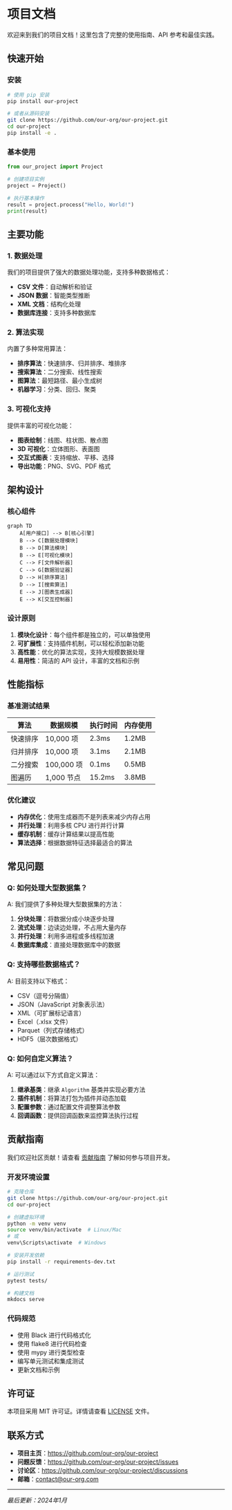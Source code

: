 # 项目文档

欢迎来到我们的项目文档！这里包含了完整的使用指南、API 参考和最佳实践。

## 快速开始

### 安装

```bash
# 使用 pip 安装
pip install our-project

# 或者从源码安装
git clone https://github.com/our-org/our-project.git
cd our-project
pip install -e .
```

### 基本使用

```python
from our_project import Project

# 创建项目实例
project = Project()

# 执行基本操作
result = project.process("Hello, World!")
print(result)
```

## 主要功能

### 1. 数据处理

我们的项目提供了强大的数据处理功能，支持多种数据格式：

- **CSV 文件**：自动解析和验证
- **JSON 数据**：智能类型推断
- **XML 文档**：结构化处理
- **数据库连接**：支持多种数据库

### 2. 算法实现

内置了多种常用算法：

- **排序算法**：快速排序、归并排序、堆排序
- **搜索算法**：二分搜索、线性搜索
- **图算法**：最短路径、最小生成树
- **机器学习**：分类、回归、聚类

### 3. 可视化支持

提供丰富的可视化功能：

- **图表绘制**：线图、柱状图、散点图
- **3D 可视化**：立体图形、表面图
- **交互式图表**：支持缩放、平移、选择
- **导出功能**：PNG、SVG、PDF 格式

## 架构设计

### 核心组件

```mermaid
graph TD
    A[用户接口] --> B[核心引擎]
    B --> C[数据处理模块]
    B --> D[算法模块]
    B --> E[可视化模块]
    C --> F[文件解析器]
    C --> G[数据验证器]
    D --> H[排序算法]
    D --> I[搜索算法]
    E --> J[图表生成器]
    E --> K[交互控制器]
```

### 设计原则

1. **模块化设计**：每个组件都是独立的，可以单独使用
2. **可扩展性**：支持插件机制，可以轻松添加新功能
3. **高性能**：优化的算法实现，支持大规模数据处理
4. **易用性**：简洁的 API 设计，丰富的文档和示例

## 性能指标

### 基准测试结果

| 算法 | 数据规模 | 执行时间 | 内存使用 |
|------|----------|----------|----------|
| 快速排序 | 10,000 项 | 2.3ms | 1.2MB |
| 归并排序 | 10,000 项 | 3.1ms | 2.1MB |
| 二分搜索 | 100,000 项 | 0.1ms | 0.5MB |
| 图遍历 | 1,000 节点 | 15.2ms | 3.8MB |

### 优化建议

- **内存优化**：使用生成器而不是列表来减少内存占用
- **并行处理**：利用多核 CPU 进行并行计算
- **缓存机制**：缓存计算结果以提高性能
- **算法选择**：根据数据特征选择最适合的算法

## 常见问题

### Q: 如何处理大型数据集？

A: 我们提供了多种处理大型数据集的方法：

1. **分块处理**：将数据分成小块逐步处理
2. **流式处理**：边读边处理，不占用大量内存
3. **并行处理**：利用多进程或多线程加速
4. **数据库集成**：直接处理数据库中的数据

### Q: 支持哪些数据格式？

A: 目前支持以下格式：

- CSV（逗号分隔值）
- JSON（JavaScript 对象表示法）
- XML（可扩展标记语言）
- Excel（.xlsx 文件）
- Parquet（列式存储格式）
- HDF5（层次数据格式）

### Q: 如何自定义算法？

A: 可以通过以下方式自定义算法：

1. **继承基类**：继承 `Algorithm` 基类并实现必要方法
2. **插件机制**：将算法打包为插件并动态加载
3. **配置参数**：通过配置文件调整算法参数
4. **回调函数**：提供回调函数来监控算法执行过程

## 贡献指南

我们欢迎社区贡献！请查看 [贡献指南](CONTRIBUTING.md) 了解如何参与项目开发。

### 开发环境设置

```bash
# 克隆仓库
git clone https://github.com/our-org/our-project.git
cd our-project

# 创建虚拟环境
python -m venv venv
source venv/bin/activate  # Linux/Mac
# 或
venv\Scripts\activate  # Windows

# 安装开发依赖
pip install -r requirements-dev.txt

# 运行测试
pytest tests/

# 构建文档
mkdocs serve
```

### 代码规范

- 使用 Black 进行代码格式化
- 使用 flake8 进行代码检查
- 使用 mypy 进行类型检查
- 编写单元测试和集成测试
- 更新文档和示例

## 许可证

本项目采用 MIT 许可证。详情请查看 [LICENSE](LICENSE) 文件。

## 联系方式

- **项目主页**：https://github.com/our-org/our-project
- **问题反馈**：https://github.com/our-org/our-project/issues
- **讨论区**：https://github.com/our-org/our-project/discussions
- **邮箱**：contact@our-org.com

---

*最后更新：2024年1月*










